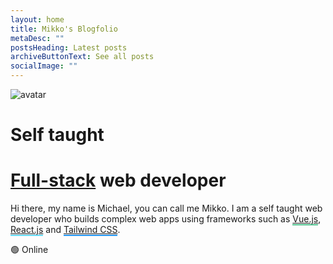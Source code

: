 ```yaml
---
layout: home
title: Mikko's Blogfolio
metaDesc: ""
postsHeading: Latest posts
archiveButtonText: See all posts
socialImage: ""
---
```

<div class="space-y-2 pb-">
  <div class="flex space-y-0 pb- sm:pb-32 py-36 pl-32">
    <div class="rounded-full mb-4 md:mb-0">
      <div class="flex">
        <div smart-image="true" class="rounded-full md:h-40 md:w-30 relative" style="background-image: url(https://res.cloudinary.com/mikkoscloud/image/upload/v1678771658/av1_jy7moy.png); background-position: center center; background-size: cover;">
          <img src="https://res.cloudinary.com/mikkoscloud/image/upload/v1678771658/av1_jy7moy.png" alt="avatar" loading="lazy" class="invisible" title="Mikko's Avatar">
        </div>
      </div>
    </div> 
    <div class="rounded-md flex flex-col-reverse -my-20 mx-4 py-10 justify-between md:flex-row md:items-center md:w-8/12">
      <div class="space-y-10 mr-14">
        <div class="font-semibold text-xl text-neutral-700 md:text-3xl dark:text-neutral-200">
          <h1>Self taught</h1> 
          <h1><a href="https://www.w3schools.com/whatis/whatis_fullstack_js.asp" target="_blank" rel="noreferrer noopener" class="cursor-help description-link text-blue-700 dark:text-neutral-500">Full-stack</a> web developer</h1>
        </div> 
        <p class="text-neutral-300">
          Hi there, my name is Michael, you can call me Mikko. I am a self taught web developer who builds complex web apps using frameworks such as
          <a href="https://vuejs.org/" target="_blank" rel="noreferrer noopener" class="description-link text-green-600 dark:text-neutral-500" style="border-bottom: 2px solid #4fc08d;">Vue.js</a>,
          <a href="https://reactjs.org/" target="_blank" rel="noreferrer noopener" class="description-link text-blue-700 dark:text-neutral-500" style="border-bottom: 2px solid #61dafb;">React.js</a> and
          <a href="https://tailwindcss.com/" target="_blank" rel="noreferrer noopener" class="description-link text-blue-700 dark:text-neutral-500" style="border-bottom: 2px solid #2196f3;">Tailwind CSS</a>.
        </p> 
        <div class="inline-block text-sm drop-shadow-3xl shadow-orange-300/50 bg-gradient-to-r from-blue-500/[.15] ring-2 ring-orange-800/95 rounded-md p-3 -ml-6">🟢 Online </div>
      </div>
    </div>
  </div>
</div>

```

```